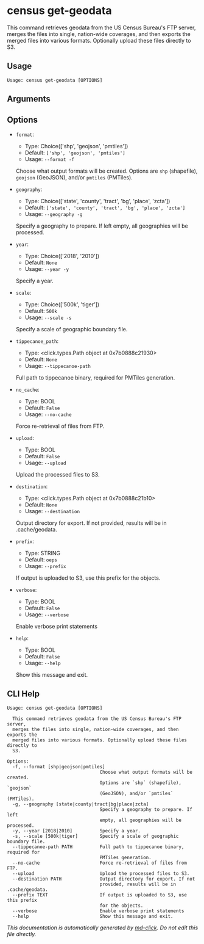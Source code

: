 
# census get-geodata

This command retrieves geodata from the US Census Bureau's FTP server, merges the files into single,
    nation-wide coverages, and then exports the merged files into various formats. Optionally upload these
    files directly to S3.

## Usage

```
Usage: census get-geodata [OPTIONS]
```

## Arguments


## Options

* `format`:
    * Type: Choice(['shp', 'geojson', 'pmtiles'])
    * Default: `['shp', 'geojson', 'pmtiles']`
    * Usage: `--format
-f`

    Choose what output formats will be created. Options are `shp` (shapefile), `geojson` (GeoJSON), and/or `pmtiles` (PMTiles).



* `geography`:
    * Type: Choice(['state', 'county', 'tract', 'bg', 'place', 'zcta'])
    * Default: `['state', 'county', 'tract', 'bg', 'place', 'zcta']`
    * Usage: `--geography
-g`

    Specify a geography to prepare. If left empty, all geographies will be processed.



* `year`:
    * Type: Choice(['2018', '2010'])
    * Default: `None`
    * Usage: `--year
-y`

    Specify a year.



* `scale`:
    * Type: Choice(['500k', 'tiger'])
    * Default: `500k`
    * Usage: `--scale
-s`

    Specify a scale of geographic boundary file.



* `tippecanoe_path`:
    * Type: <click.types.Path object at 0x7b0888c21930>
    * Default: `None`
    * Usage: `--tippecanoe-path`

    Full path to tippecanoe binary, required for PMTiles generation.



* `no_cache`:
    * Type: BOOL
    * Default: `False`
    * Usage: `--no-cache`

    Force re-retrieval of files from FTP.



* `upload`:
    * Type: BOOL
    * Default: `False`
    * Usage: `--upload`

    Upload the processed files to S3.



* `destination`:
    * Type: <click.types.Path object at 0x7b0888c21b10>
    * Default: `None`
    * Usage: `--destination`

    Output directory for export. If not provided, results will be in .cache/geodata.



* `prefix`:
    * Type: STRING
    * Default: `oeps`
    * Usage: `--prefix`

    If output is uploaded to S3, use this prefix for the objects.



* `verbose`:
    * Type: BOOL
    * Default: `False`
    * Usage: `--verbose`

    Enable verbose print statements



* `help`:
    * Type: BOOL
    * Default: `False`
    * Usage: `--help`

    Show this message and exit.



## CLI Help

```
Usage: census get-geodata [OPTIONS]

  This command retrieves geodata from the US Census Bureau's FTP server,
  merges the files into single, nation-wide coverages, and then exports the
  merged files into various formats. Optionally upload these files directly to
  S3.

Options:
  -f, --format [shp|geojson|pmtiles]
                                  Choose what output formats will be created.
                                  Options are `shp` (shapefile), `geojson`
                                  (GeoJSON), and/or `pmtiles` (PMTiles).
  -g, --geography [state|county|tract|bg|place|zcta]
                                  Specify a geography to prepare. If left
                                  empty, all geographies will be processed.
  -y, --year [2018|2010]          Specify a year.
  -s, --scale [500k|tiger]        Specify a scale of geographic boundary file.
  --tippecanoe-path PATH          Full path to tippecanoe binary, required for
                                  PMTiles generation.
  --no-cache                      Force re-retrieval of files from FTP.
  --upload                        Upload the processed files to S3.
  --destination PATH              Output directory for export. If not
                                  provided, results will be in .cache/geodata.
  --prefix TEXT                   If output is uploaded to S3, use this prefix
                                  for the objects.
  --verbose                       Enable verbose print statements
  --help                          Show this message and exit.
```


_This documentation is automatically generated by [md-click](https://github.com/RiveryIo/md-click). Do not edit this file directly._
